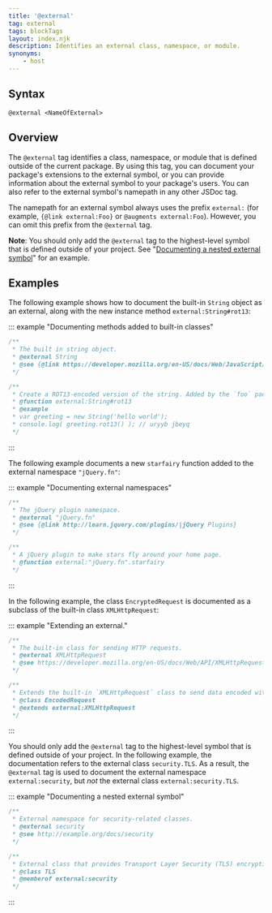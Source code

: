 ```yaml
---
title: '@external'
tag: external
tags: blockTags
layout: index.njk
description: Identifies an external class, namespace, or module.
synonyms:
    - host
---
```


## Syntax

`@external <NameOfExternal>`


## Overview

The `@external` tag identifies a class, namespace, or module that is defined outside of the current
package. By using this tag, you can document your package's extensions to the external symbol, or
you can provide information about the external symbol to your package's users. You can also refer to
the external symbol's namepath in any other JSDoc tag.

The namepath for an external symbol always uses the prefix `external:` (for example,
`{@link external:Foo}` or `@augments external:Foo`). However, you can omit this prefix from the
`@external` tag.

**Note**: You should only add the `@external` tag to the highest-level symbol that is defined
outside of your project. See "[Documenting a nested external symbol][nested-external]" for an
example.

[augments-tag]: /tags-augments
[memberof-tag]: /tags-memberof
[nested-external]: #nested-external-symbol

## Examples

The following example shows how to document the built-in `String` object as an external, along with
the new instance method `external:String#rot13`:

::: example "Documenting methods added to built-in classes"

```js
/**
 * The built in string object.
 * @external String
 * @see {@link https://developer.mozilla.org/en-US/docs/Web/JavaScript/Reference/Global_Objects/String|String}
 */

/**
 * Create a ROT13-encoded version of the string. Added by the `foo` package.
 * @function external:String#rot13
 * @example
 * var greeting = new String('hello world');
 * console.log( greeting.rot13() ); // uryyb jbeyq
 */
```
:::

The following example documents a new `starfairy` function added to the external namespace
`"jQuery.fn"`:

::: example "Documenting external namespaces"

```js
/**
 * The jQuery plugin namespace.
 * @external "jQuery.fn"
 * @see {@link http://learn.jquery.com/plugins/|jQuery Plugins}
 */

/**
 * A jQuery plugin to make stars fly around your home page.
 * @function external:"jQuery.fn".starfairy
 */
```
:::

In the following example, the class `EncryptedRequest` is documented as a subclass of the built-in
class `XMLHttpRequest`:

::: example "Extending an external."

```js
/**
 * The built-in class for sending HTTP requests.
 * @external XMLHttpRequest
 * @see https://developer.mozilla.org/en-US/docs/Web/API/XMLHttpRequest
 */

/**
 * Extends the built-in `XMLHttpRequest` class to send data encoded with a secret key.
 * @class EncodedRequest
 * @extends external:XMLHttpRequest
 */
```
:::

[augments-tag]: /tags-augments

<a name="nested-external-symbol"></a>
You should only add the `@external` tag to the highest-level symbol that is defined outside of your
project. In the following example, the documentation refers to the external class
`security.TLS`. As a result, the `@external` tag is used to document the external namespace
`external:security`, but _not_ the external class `external:security.TLS`.

::: example "Documenting a nested external symbol"

```js
/**
 * External namespace for security-related classes.
 * @external security
 * @see http://example.org/docs/security
 */

/**
 * External class that provides Transport Layer Security (TLS) encryption.
 * @class TLS
 * @memberof external:security
 */
```
:::
